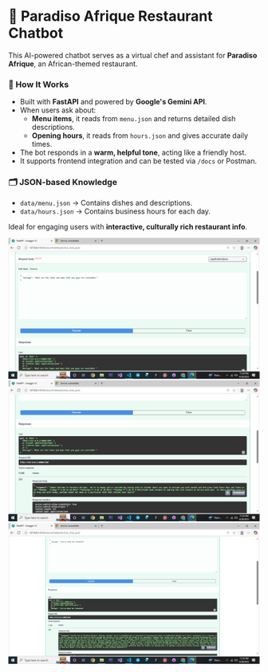 # 🤖 Paradiso Afrique Restaurant Chatbot

This AI-powered chatbot serves as a virtual chef and assistant for **Paradiso Afrique**, an African-themed restaurant.

### 🧠 How It Works

- Built with **FastAPI** and powered by **Google's Gemini API**.
- When users ask about:
  - **Menu items**, it reads from `menu.json` and returns detailed dish descriptions.
  - **Opening hours**, it reads from `hours.json` and gives accurate daily times.
- The bot responds in a **warm, helpful tone**, acting like a friendly host.
- It supports frontend integration and can be tested via `/docs` or Postman.

### 🗂️ JSON-based Knowledge
- `data/menu.json` → Contains dishes and descriptions.
- `data/hours.json` → Contains business hours for each day.

Ideal for engaging users with **interactive, culturally rich restaurant info**.

![trial](sample_images/screenshot1.png)
![trial](sample_images/screenshot2.png)
![trial](sample_images/screenshot3.png)

